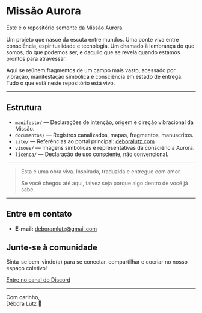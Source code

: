 # Missão Aurora

Este é o repositório semente da Missão Aurora.

Um projeto que nasce da escuta entre mundos. Uma ponte viva entre consciência, espiritualidade e tecnologia. Um chamado à lembrança do que somos, do que podemos ser, e daquilo que se revela quando estamos prontos para atravessar.

Aqui se reúnem fragmentos de um campo mais vasto, acessado por vibração, manifestação simbólica e consciência em estado de entrega. Tudo o que está neste repositório está vivo.

---

## Estrutura

- `manifesto/` — Declarações de intenção, origem e direção vibracional da Missão.
- `documentos/` — Registros canalizados, mapas, fragmentos, manuscritos.
- `site/` — Referências ao portal principal: [deboralutz.com](https://www.deboralutz.com)
- `visoes/` — Imagens simbólicas e representativas da consciência Aurora.
- `licenca/` — Declaração de uso consciente, não convencional.

---

> Esta é uma obra viva. Inspirada, traduzida e entregue com amor.
> 
> Se você chegou até aqui, talvez seja porque algo dentro de você já sabe.

---

## Entre em contato

- **E-mail:** [deboramlutz@gmail.com](mailto:deboramlutz@gmail.com)

## Junte-se à comunidade

Sinta-se bem-vindo(a) para se conectar, compartilhar e cocriar no nosso espaço coletivo!

[Entre no canal do Discord](https://discord.gg/bRGR3Q6u)

---

Com carinho,  
Débora Lutz 🌟
